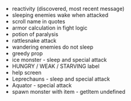 - reactivity (discovered, most recent message)
- sleeping enemies wake when attacked
- scroll name in quotes
- armor calculation in fight logic
- potion of paralysis
- rattlesnake attack
- wandering enemies do not sleep
- greedy prop
- ice monster - sleep and special attack
- HUNGRY / WEAK / STARVING label
- help screen
- Leprechauns - sleep and special attack
- Aquator - special attack
- spawn monster with item - getItem undefined